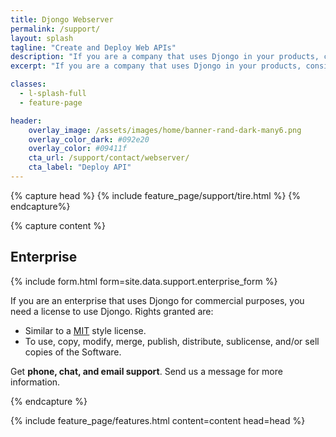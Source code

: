 ```yaml
---
title: Djongo Webserver
permalink: /support/
layout: splash
tagline: "Create and Deploy Web APIs"
description: "If you are a company that uses Djongo in your products, consider enrolling in a subscription plan. You get long term support."
excerpt: "If you are a company that uses Djongo in your products, consider enrolling in a subscription plan. You get long term support."

classes:
  - l-splash-full
  - feature-page

header:
    overlay_image: /assets/images/home/banner-rand-dark-many6.png
    overlay_color_dark: #092e20
    overlay_color: #09411f
    cta_url: /support/contact/webserver/
    cta_label: "Deploy API"     
---
```


{% capture head %}
  {% include feature_page/support/tire.html %}
{% endcapture%}

{% capture content %}
## Enterprise

{% include form.html form=site.data.support.enterprise_form %}

If you are an enterprise that uses Djongo for commercial purposes, you need a license to use Djongo. Rights 
granted are: 

* Similar to a [MIT](https://opensource.org/licenses/MIT) style license.
* To use, copy, modify, merge, publish, distribute, sublicense, and/or sell copies of the Software.

Get **phone, chat, and email support**. Send us a message for more information.

{% endcapture %}

{% include feature_page/features.html 
    content=content 
    head=head %}
